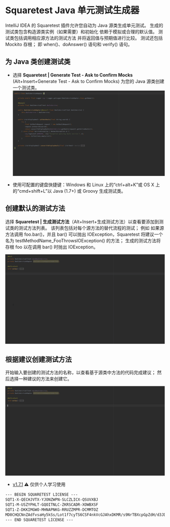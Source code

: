 # Squaretest Java 单元测试生成器

IntelliJ IDEA 的 Squaretest 插件允许您自动为 Java 源类生成单元测试。
生成的测试类包含构造源类实例（如果需要）和初始化
依赖于模拟或合理的默认值。 测试类包括调用相应源方法的测试方法
并将返回值与预期值进行比较。 测试还包括 Mockito 存根； 即 when()、doAnswer() 语句和 verify() 语句。

## 为 Java 类创建测试类
- 选择 **Squaretest | Generate Test - Ask to Confirm Mocks** (Alt+Insert+Generate Test - Ask to Confirm Mocks) 为您的 Java 源类创建一个测试类。
![生成测试动图](./img/squaretest/create-test-class.gif)

- 使用可配置的键盘快捷键：Windows 和 Linux 上的“ctrl+alt+K”或 OS X 上的“cmd+shift+L”以 Java (1.7+) 或 Groovy 生成测试类。

## 创建默认的测试方法
选择 **Squaretest | 生成测试方法**（Alt+Insert+生成测试方法）以查看要添加到测试类的测试方法列表。
该列表包括对每个源方法的替代流程的测试； 例如 如果源方法调用 foo.bar()，并且 bar() 可以抛出 IOException，Squaretest 将建议一个名为 testMethodName_FooThrowsIOException() 的方法； 生成的测试方法将存根 foo 以在调用 bar() 时抛出 IOException。

![生成测试方法 Gif](./img/squaretest/create-test-methods.gif)

## 根据建议创建测试方法
开始输入要创建的测试方法的名称，以查看基于源类中方法的代码完成建议； 然后选择一种建议的方法来创建它。

![生成测试方法 Gif](./img/squaretest/create-test-method.gif)


- [v1.7.1](https://pan.baidu.com/s/1DFF5aXGURKkdxfVVvKDzgw?pwd=tyj2) ⚠️ 仅供个人学习使用

```text
--- BEGIN SQUARETEST LICENSE ---
SQT1-X-QECHJVTX-YJONZWPN-SLCZLICX-QSUVXBJ
SQT1-M-USZYPHLT-GQOITNLC-ZKRSCADR-XOWBXSF
SQT1-Z-DKKIMGWO-MHNAPNKG-RRUZZMPR-DCMMTOZ
MD0CHQCNnZAdfvsaHy5kSs/Lot1f7cyTS6CSF4nkVcGJAhxDKMR/s9NrTBXcpGpZdH/d3JD9+dhYk+35abQ8
--- END SQUARETEST LICENSE ---
```